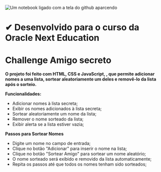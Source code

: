 ![Um notebook ligado com a tela do github aparcendo](https://cdn1.gnarususercontent.com.br/6/409216/ff043987-239b-4661-bdb1-7f4ca6092c48.png)

# ✔ Desenvolvido para o curso da Oracle Next Education 

# Challenge Amigo secreto
**O projeto foi feito com HTML, CSS e JavaScript, , que permite adicionar nomes a uma lista, sortear aleatoriamente um deles e removê-lo da lista após o sorteio.**

**Funcionalidades:**
- Adicionar nomes à lista secreta;
- Exibir os nomes adicionados à lista secreta;
- Sortear aleatoriamente um nome da lista;
- Remover o nome sorteado da lista;
- Exibir alerta se a lista estiver vazia;

**Passos para Sortear Nomes**
- Digite um nome no campo de entrada;
- Clique no botão "Adicionar" para inserir o nome na lista;
- Clique no botão "Sortear Amigo" para sortear um nome aleatório;
- O nome sorteado será exibido e removido da lista automaticamente;
- Repita os passos até que todos os nomes tenham sido sorteados;
